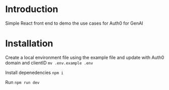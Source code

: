 # Introduction

Simple React front end to demo the use cases for Auth0 for GenAI

# Installation

Create a local environment file using the example file and update with Auth0 domain and clientID
`mv .env.example .env`

Install depenedencies
`npm i`

Run
`npm run dev`

